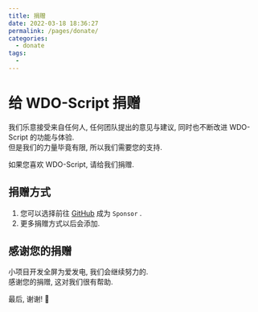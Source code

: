 ```yaml
---
title: 捐赠
date: 2022-03-18 18:36:27
permalink: /pages/donate/
categories: 
  - donate
tags: 
  - 
---
```

# 给 WDO-Script 捐赠
我们乐意接受来自任何人, 任何团队提出的意见与建议, 同时也不断改进 WDO-Script 的功能与体验.  
但是我们的力量毕竟有限, 所以我们需要您的支持.  

如果您喜欢 WDO-Script, 请给我们捐赠.

## 捐赠方式
1. 您可以选择前往 [GitHub](https://github.com/Catrol-org/WDO-Script) 成为 `Sponsor` .
2. 更多捐赠方式以后会添加.

## 感谢您的捐赠
小项目开发全屏为爱发电, 我们会继续努力的.  
感谢您的捐赠, 这对我们很有帮助.  

最后, 谢谢! 🧡


